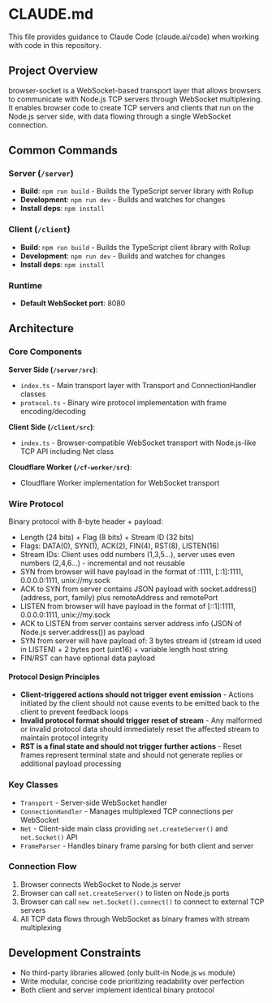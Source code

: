 # CLAUDE.md

This file provides guidance to Claude Code (claude.ai/code) when working with code in this repository.

## Project Overview

browser-socket is a WebSocket-based transport layer that allows browsers to communicate with Node.js TCP servers through WebSocket multiplexing. It enables browser code to create TCP servers and clients that run on the Node.js server side, with data flowing through a single WebSocket connection.

## Common Commands

### Server (`/server`)

- **Build**: `npm run build` - Builds the TypeScript server library with Rollup
- **Development**: `npm run dev` - Builds and watches for changes
- **Install deps**: `npm install`

### Client (`/client`)

- **Build**: `npm run build` - Builds the TypeScript client library with Rollup
- **Development**: `npm run dev` - Builds and watches for changes
- **Install deps**: `npm install`

### Runtime

- **Default WebSocket port**: 8080

## Architecture

### Core Components

**Server Side (`/server/src`)**:

- `index.ts` - Main transport layer with Transport and ConnectionHandler classes
- `protocol.ts` - Binary wire protocol implementation with frame encoding/decoding

**Client Side (`/client/src`)**:

- `index.ts` - Browser-compatible WebSocket transport with Node.js-like TCP API including Net class

**Cloudflare Worker (`/cf-worker/src`)**:

- Cloudflare Worker implementation for WebSocket transport

### Wire Protocol

Binary protocol with 8-byte header + payload:

- Length (24 bits) + Flag (8 bits) + Stream ID (32 bits)
- Flags: DATA(0), SYN(1), ACK(2), FIN(4), RST(8), LISTEN(16)
- Stream IDs: Client uses odd numbers (1,3,5...), server uses even numbers (2,4,6...) - incremental and not reusable
- SYN from browser will have payload in the format of :1111, [::1]:1111, 0.0.0.0:1111, unix://my.sock
- ACK to SYN from server contains JSON payload with socket.address() (address, port, family) plus remoteAddress and remotePort
- LISTEN from browser will have payload in the format of [::1]:1111, 0.0.0.0:1111, unix://my.sock
- ACK to LISTEN from server contains server address info (JSON of Node.js server.address()) as payload
- SYN from server will have payload of: 3 bytes stream id (stream id used in LISTEN) + 2 bytes port (uint16) + variable length host string
- FIN/RST can have optional data payload

#### Protocol Design Principles

- **Client-triggered actions should not trigger event emission** - Actions initiated by the client should not cause events to be emitted back to the client to prevent feedback loops
- **Invalid protocol format should trigger reset of stream** - Any malformed or invalid protocol data should immediately reset the affected stream to maintain protocol integrity
- **RST is a final state and should not trigger further actions** - Reset frames represent terminal state and should not generate replies or additional payload processing

### Key Classes

- `Transport` - Server-side WebSocket handler
- `ConnectionHandler` - Manages multiplexed TCP connections per WebSocket
- `Net` - Client-side main class providing `net.createServer()` and `net.Socket()` API
- `FrameParser` - Handles binary frame parsing for both client and server

### Connection Flow

1. Browser connects WebSocket to Node.js server
2. Browser can call `net.createServer()` to listen on Node.js ports
3. Browser can call `new net.Socket().connect()` to connect to external TCP servers
4. All TCP data flows through WebSocket as binary frames with stream multiplexing

## Development Constraints

- No third-party libraries allowed (only built-in Node.js `ws` module)
- Write modular, concise code prioritizing readability over perfection
- Both client and server implement identical binary protocol
